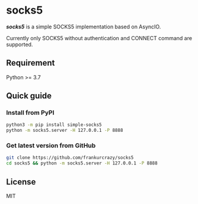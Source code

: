 # socks5

***socks5*** is a simple SOCKS5 implementation based on AsyncIO.

Currently only SOCKS5 without authentication and CONNECT command are supported.

## Requirement
Python >= 3.7

## Quick guide

### Install from PyPI
```bash
python3 -m pip install simple-socks5
python -m socks5.server -H 127.0.0.1 -P 8888
```

### Get latest version from GitHub
```bash
git clone https://github.com/frankurcrazy/socks5
cd socks5 && python -m socks5.server -H 127.0.0.1 -P 8888
```

## License
MIT
